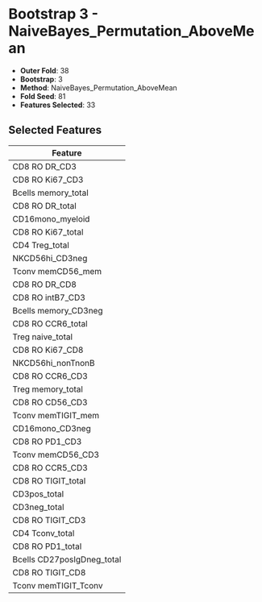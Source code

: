 # Bootstrap 3 - NaiveBayes_Permutation_AboveMean

- **Outer Fold**: 38
- **Bootstrap**: 3
- **Method**: NaiveBayes_Permutation_AboveMean
- **Fold Seed**: 81
- **Features Selected**: 33

## Selected Features

| Feature |
|---------|
| CD8 RO DR_CD3 |
| CD8  RO Ki67_CD3 |
| Bcells memory_total |
| CD8 RO DR_total |
| CD16mono_myeloid |
| CD8 RO Ki67_total |
| CD4 Treg_total |
| NKCD56hi_CD3neg |
| Tconv memCD56_mem |
| CD8 RO DR_CD8 |
| CD8 RO intB7_CD3 |
| Bcells memory_CD3neg |
| CD8 RO CCR6_total |
| Treg naive_total |
| CD8 RO Ki67_CD8 |
| NKCD56hi_nonTnonB |
| CD8 RO CCR6_CD3 |
| Treg memory_total |
| CD8 RO CD56_CD3 |
| Tconv memTIGIT_mem |
| CD16mono_CD3neg |
| CD8 RO PD1_CD3 |
| Tconv memCD56_CD3 |
| CD8 RO CCR5_CD3 |
| CD8 RO TIGIT_total |
| CD3pos_total |
| CD3neg_total |
| CD8 RO TIGIT_CD3 |
| CD4 Tconv_total |
| CD8 RO PD1_total |
| Bcells CD27posIgDneg_total |
| CD8 RO TIGIT_CD8 |
| Tconv memTIGIT_Tconv |
